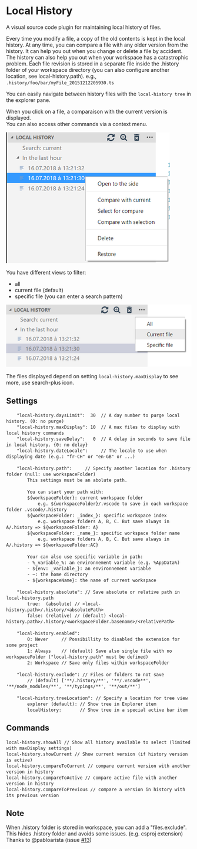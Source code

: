 # Local History

A visual source code plugin for maintaining local history of files.

Every time you modify a file, a copy of the old contents is kept in the local history.
At any time, you can compare a file with any older version from the history.
It can help you out when you change or delete a file by accident.
The history can also help you out when your workspace has a catastrophic problem.
Each file revision is stored in a separate file inside the .history folder of your workspace directory
(you can also configure another location, see local-history.path).
e.g., `.history/foo/bar/myFile_20151212205930.ts`

You can easily navigate between history files with the `local-history tree` in the explorer pane.<BR>

When you click on a file, a comparaison with the current version is displayed.<BR>
You can also access other commands via a context menu.<BR>

![Image of tree](images/Tree.png)

You have different views to filter:
- all
- current file (default)
- specific file (you can enter a search pattern)

![Image of tree](images/Tree2.png)

The files displayed depend on setting `local-history.maxDisplay` to see more, use search-plus icon.

## Settings

        "local-history.daysLimit":  30  // A day number to purge local history. (0: no purge)
        "local-history.maxDisplay": 10  // A max files to display with local history commands
        "local-history.saveDelay":   0  // A delay in seconds to save file in local history. {0: no delay}
        "local-history.dateLocale":     // The locale to use when displaying date (e.g.: "fr-CH" or "en-GB" or ...)

        "local-history.path":     // Specify another location for .history folder (null: use workspaceFolder)
            This settings must be an abolute path.

            You can start your path with:
            ${workspaceFolder}: current workspace folder
                e.g. ${workspaceFolder}/.vscode to save in each workspace folder .vscode/.history
            ${workspaceFolder: _index_}: specific workspace index
                e.g. workspace folders A, B, C. But save always in A/.history => ${workspaceFolder: A}
            ${workspaceFolder: _name_}: specific workspace folder name
                e.g. workspace folders A, B, C. But save always in A/.history => ${workspaceFolder:AC}

            Your can also use specific variable in path:
            - %_variable_%: an environnement variable (e.g. %AppData%)
            - ${env: _variable_}: an environnement variable
            - ~: the home directory
            - ${workspaceName}: the name of current workspace

        "local-history.absolute": // Save absolute or relative path in local-history.path
            true:  (absolute) // <local-history.path>/.history/<absolutePath>
            false: (relative) // (default) <local-history.path>/.history/<workspaceFolder.basename>/<relativePath>

        "local-history.enabled":
            0: Never     // Possibillity to disabled the extension for some project
            1: Always    // (default) Save also single file with no workspaceFolder ("local-history.path" must be defined)
            2: Workspace // Save only files within workspaceFolder

        "local-history.exclude": // Files or folders to not save
            // (default) ['**/.history/**', '**/.vscode**', '**/node_modules/**', '**/typings/**', '**/out/**']

        "local-history.treeLocation": // Specify a location for tree view
            explorer (default): // Show tree in Explorer item
            localHistory:       // Show tree in a special active bar item

## Commands

    local-history.showAll // Show all history available to select (limited with maxDisplay settings)
    local-history.showCurrent // Show current version (if history version is active)
    local-history.compareToCurrent // compare current version with another version in history
    local-history.compareToActive // compare active file with another version in history
    local-history.compareToPrevious // compare a version in history with its previous version

## Note
When .history folder is stored in workspace, you can add a "files.exclude".
This hides .history folder and avoids some issues. (e.g. csproj extension)<BR>
Thanks to @pabloarista (issue [#13](https://github.com/zabel-xyz/local-history/issues/13))
